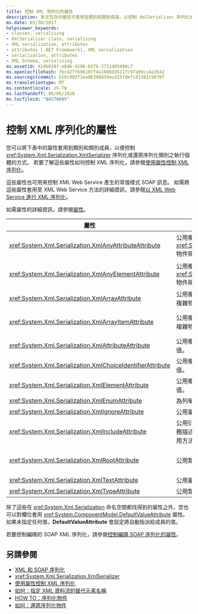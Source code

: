 ```yaml
---
title: 控制 XML 序列化的屬性
description: 本文包含的屬性可套用至類別和類別成員，以控制 XmlSerializer 序列化或還原序列化類別實例的方式。
ms.date: 03/30/2017
helpviewer_keywords:
- classes, serializing
- XmlSerializer class, serializing
- XML serialization, attributes
- attributes [.NET Framework], XML serialization
- serialization, attributes
- XML Schema, serializing
ms.assetid: 414b820f-a696-4206-b576-2711d85490c7
ms.openlocfilehash: fbc42ff696107f4a1b06d3611fc97a09cc4a3542
ms.sourcegitcommit: b16c00371ea06398859ecd157defc81301c9070f
ms.translationtype: MT
ms.contentlocale: zh-TW
ms.lasthandoff: 06/06/2020
ms.locfileid: "84276695"
---
```

# <a name="attributes-that-control-xml-serialization"></a>控制 XML 序列化的屬性
您可以將下表中的屬性套用到類別和類別成員，以便控制 <xref:System.Xml.Serialization.XmlSerializer> 序列化或還原序列化類別之執行個體的方式。 若要了解這些屬性如何控制 XML 序列化，請參閱[使用屬性控制 XML 序列化](controlling-xml-serialization-using-attributes.md)。  
  
 這些屬性也可用來控制 XML Web Service 產生的常值樣式 SOAP 訊息。 如需將這些屬性套用至 XML Web Service 方法的詳細資訊，請參閱[以 XML Web Service 進行 XML 序列化](xml-serialization-with-xml-web-services.md)。  
  
 如需屬性的詳細資訊，請參閱[屬性](../attributes/index.md)。  
  
|屬性|適用於|指定|  
|---------------|----------------|---------------|  
|<xref:System.Xml.Serialization.XmlAnyAttributeAttribute>|公用欄位、屬性、參數或傳回 <xref:System.Xml.XmlAttribute> 物件陣列的傳回值。|當還原序列化時，陣列將填入代表所有結構描述未知之 XML 屬性的 <xref:System.Xml.XmlAttribute> 物件。|  
|<xref:System.Xml.Serialization.XmlAnyElementAttribute>|公用欄位、屬性、參數或傳回 <xref:System.Xml.XmlElement> 物件陣列的傳回值。|當還原序列化時，陣列將填入代表所有結構描述未知之 XML 項目的 <xref:System.Xml.XmlElement> 物件。|  
|<xref:System.Xml.Serialization.XmlArrayAttribute>|公用欄位、屬性、參數或傳回複雜物件陣列的傳回值。|陣列的成員將產生為 XML 陣列的成員。|  
|<xref:System.Xml.Serialization.XmlArrayItemAttribute>|公用欄位、屬性、參數或傳回複雜物件陣列的傳回值。|可插入陣列的衍生型別。 通常與 <xref:System.Xml.Serialization.XmlArrayAttribute> 一起套用。|  
|<xref:System.Xml.Serialization.XmlAttributeAttribute>|公用欄位、屬性、參數或傳回值。|成員將會序列化成 XML 屬性。|  
|<xref:System.Xml.Serialization.XmlChoiceIdentifierAttribute>|公用欄位、屬性、參數或傳回值。|使用列舉型別可進一步明確識別成員。|  
|<xref:System.Xml.Serialization.XmlElementAttribute>|公用欄位、屬性、參數或傳回值。|欄位或屬性將序列化成 XML 項目。|  
|<xref:System.Xml.Serialization.XmlEnumAttribute>|為列舉識別項的公用欄位。|列舉成員的項目名稱。|  
|<xref:System.Xml.Serialization.XmlIgnoreAttribute>|公用屬性與欄位。|所屬類別序列化時，略過屬性或欄位。|  
|<xref:System.Xml.Serialization.XmlIncludeAttribute>|公用衍生類別宣告以及 Web 服務描述語言 (WSDL) 文件的公用方法傳回值。|當產生結構描述時應包含類別 (在序列化時辨認)。|  
|<xref:System.Xml.Serialization.XmlRootAttribute>|公用類別宣告|控制做為 XML 根項目之屬性目標的 XML 序列化。 請使用屬性更進一步指定命名空間與項目名稱。|  
|<xref:System.Xml.Serialization.XmlTextAttribute>|公用屬性與欄位。|屬性或欄位應序列化成 XML 文字。|  
|<xref:System.Xml.Serialization.XmlTypeAttribute>|公用類別宣告|XML 型別的名稱與命名空間。|  
  
 除了這些在 <xref:System.Xml.Serialization> 命名空間都找得到的屬性之外，您也可以對欄位套用 <xref:System.ComponentModel.DefaultValueAttribute> 屬性。 如果未指定任何值，**DefaultValueAttribute** 會設定將自動指派給成員的值。  
  
 若要控制編碼的 SOAP XML 序列化，請參閱[控制編碼 SOAP 序列化的屬性](attributes-that-control-encoded-soap-serialization.md)。  
  
## <a name="see-also"></a>另請參閱

- [XML 和 SOAP 序列化](xml-and-soap-serialization.md)
- <xref:System.Xml.Serialization.XmlSerializer>
- [使用屬性控制 XML 序列化](controlling-xml-serialization-using-attributes.md)
- [如何：指定 XML 資料流的替代元素名稱](how-to-specify-an-alternate-element-name-for-an-xml-stream.md)
- [HOW TO：序列化物件](how-to-serialize-an-object.md)
- [如何：還原序列化物件](how-to-deserialize-an-object.md)
